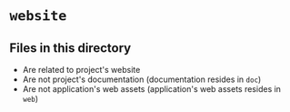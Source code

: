 <!-- File managed by repo-as-code, do not edit manually! -->
# `website`

## Files in this directory

- Are related to project's website
- Are not project's documentation (documentation resides in `doc`)
- Are not application's web assets (application's web assets resides in `web`)

